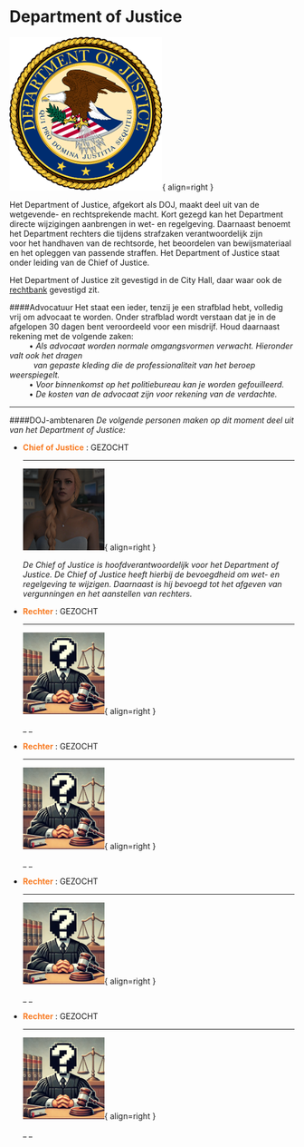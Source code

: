 # Department of Justice

![Image title](../img/doj.webp){ align=right }

Het Department of Justice, afgekort als DOJ, maakt deel uit van de wetgevende- en rechtsprekende macht. Kort 
gezegd kan het Department directe wijzigingen aanbrengen in wet- en regelgeving. Daarnaast benoemt het Department 
rechters die tijdens strafzaken verantwoordelijk zijn   
voor het handhaven van de rechtsorde, het beoordelen van bewijsmateriaal en het opleggen van passende straffen. 
Het Department of Justice staat onder leiding van de Chief of Justice. 

Het Department of Justice zit gevestigd in de City Hall, daar waar ook de [rechtbank](/Department%20of%20Justice/rechtbank) gevestigd zit.   

####Advocatuur
Het staat een ieder, tenzij je een strafblad hebt, volledig vrij om advocaat te worden. Onder strafblad wordt verstaan dat je in de afgelopen 30 dagen bent veroordeeld voor een misdrijf. Houd daarnaast rekening met de volgende zaken:  
&ensp; &nbsp; &nbsp; &nbsp; • _Als advocaat worden normale omgangsvormen verwacht. Hieronder valt ook het dragen_   
&ensp; &nbsp; &nbsp; &nbsp; &nbsp; _van gepaste kleding die de professionaliteit van het beroep weerspiegelt._  
&ensp; &nbsp; &nbsp; &nbsp; • _Voor binnenkomst op het politiebureau kan je worden gefouilleerd._          
&ensp; &nbsp; &nbsp; &nbsp; • _De kosten van de advocaat zijn voor rekening van de verdachte._    

---  

####DOJ-ambtenaren
_De volgende personen maken op dit moment deel uit van het Department of Justice:_

<div class="grid cards" markdown>

-   <span style="color: #f87c24;">__Chief of Justice__</span> : GEZOCHT

    ---

    ![Image title](../img/mayor.webp){ align=right }

    _De Chief of Justice is hoofdverantwoordelijk voor het Department of Justice. De Chief of Justice heeft hierbij de bevoegdheid om wet- en regelgeving te wijzigen. Daarnaast is hij bevoegd tot het afgeven van vergunningen en het aanstellen van rechters._ 

</div>


<div class="grid cards" markdown>

-   <span style="color: #f87c24;">__Rechter__</span> : GEZOCHT

    ---

    ![Image title](../img/rechter.webp){ align=right }

    _ _

-   <span style="color: #f87c24;">__Rechter__</span> : GEZOCHT

    ---

    ![Image title](../img/rechter.webp){ align=right }

    _ _

</div>


<div class="grid cards" markdown>

-   <span style="color: #f87c24;">__Rechter__</span> : GEZOCHT

    ---

    ![Image title](../img/rechter.webp){ align=right }

    _ _

-   <span style="color: #f87c24;">__Rechter__</span> : GEZOCHT

    ---

    ![Image title](../img/rechter.webp){ align=right }

    _ _

</div>
